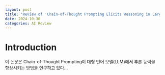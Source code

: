 ```yaml
---
layout: post
title: "Review of 'Chain-of-Thought Prompting Elicits Reasoning in Large Language Models'"
date: 2024-10-30
categories: AI Review
---
```


# Introduction
이 논문은 Chain-of-Thought Prompting이 대형 언어 모델(LLM)에서 추론 능력을 향상시키는 방법을 연구하고 있다...

